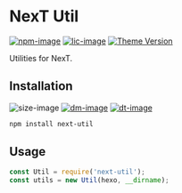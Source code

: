 # NexT Util

[![npm-image]][npm-url]
[![lic-image]](LICENSE)
[![Theme Version](https://img.shields.io/badge/NexT-v7.3.0+-blue?style=flat-square)](https://theme-next.org)

Utilities for NexT.

## Installation

![size-image]
[![dm-image]][npm-url]
[![dt-image]][npm-url]

```bash
npm install next-util
```

## Usage

```js
const Util = require('next-util');
const utils = new Util(hexo, __dirname);
```

[npm-image]: https://img.shields.io/npm/v/next-util?style=flat-square
[lic-image]: https://img.shields.io/npm/l/next-util?style=flat-square

[size-image]: https://img.shields.io/github/languages/code-size/theme-next/next-util?style=flat-square
[dm-image]: https://img.shields.io/npm/dm/next-util?style=flat-square
[dt-image]: https://img.shields.io/npm/dt/next-util?style=flat-square

[npm-url]: https://www.npmjs.com/package/next-util
